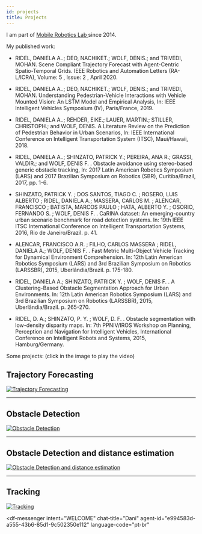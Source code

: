 ```yaml
---
id: projects
title: Projects
---
```


I am part of [Mobile Robotics Lab ](http://lrm.icmc.usp.br/) since 2014.

My published work:
* RIDEL, DANIELA A..; DEO, NACHIKET.; WOLF, DENIS.; and TRIVEDI, MOHAN. Scene Compliant Trajectory Forecast with Agent-Centric Spatio-Temporal Grids. IEEE Robotics and Automation Letters (RA-L/ICRA), Volume: 5 , Issue: 2 , April 2020. 

* RIDEL, DANIELA A..; DEO, NACHIKET.; WOLF, DENIS.; and TRIVEDI, MOHAN. Understanding Pedestrian-Vehicle Interactions with Vehicle Mounted Vision: An LSTM Model and Empirical Analysis, In: IEEE Intelligent Vehicles Symposium (IV), Paris/France, 2019. 

* RIDEL, DANIELA A..; REHDER, EIKE.; LAUER, MARTIN.; STILLER, CHRISTOPH.; and WOLF, DENIS. A Literature Review on the Prediction of Pedestrian Behavior in Urban Scenarios, In: IEEE International Conference on Intelligent Transportation System (ITSC), Maui/Hawaii, 2018. 

* RIDEL, DANIELA A..; SHINZATO, PATRICK Y.; PEREIRA, ANA R.; GRASSI, VALDIR.; and WOLF, DENIS F. . Obstacle avoidance using stereo-based generic obstacle tracking, In: 2017 Latin American Robotics Symposium (LARS) and 2017 Brazilian Symposium on Robotics (SBR), Curitiba/Brazil, 2017, pp. 1-6. 

* SHINZATO, PATRICK Y. ; DOS SANTOS, TIAGO C. ; ROSERO, LUIS ALBERTO ; RIDEL, DANIELA A.; MASSERA, CARLOS M. ; ALENCAR, FRANCISCO ; BATISTA, MARCOS PAULO ; HATA, ALBERTO Y. ; OSORIO, FERNANDO S. ; WOLF, DENIS F. . CaRINA dataset: An emerging-country urban scenario benchmark for road detection systems. In: 19th IEEE ITSC International Conference on Intelligent Transportation Systems, 2016, Rio de Janeiro/Brazil. p. 41.

* ALENCAR, FRANCISCO A.R. ; FILHO, CARLOS MASSERA ; RIDEL, DANIELA A.; WOLF, DENIS F. . Fast Metric Multi-Object Vehicle Tracking for Dynamical Environment Comprehension. In: 12th Latin American Robotics Symposium (LARS) and 3rd Brazilian Symposium on Robotics (LARSSBR), 2015, Uberlândia/Brazil. p. 175-180.

* RIDEL, DANIELA A.; SHINZATO, PATRICK Y. ; WOLF, DENIS F. . A Clustering-Based Obstacle Segmentation Approach for Urban Environments. In: 12th Latin American Robotics Symposium (LARS) and 3rd Brazilian Symposium on Robotics (LARSSBR), 2015, Uberlândia/Brazil. p. 265-270.

* RIDEL, D. A.; SHINZATO, P. Y. ; WOLF, D. F. . Obstacle segmentation with low-density disparity maps. In: 7th PPNIV/IROS Workshop on Planning, Perception and Navigation for Intelligent Vehicles, International Conference on Intelligent Robots and Systems, 2015, Hamburg/Germany.


Some projects:
(click in the image to play the video)
## Trajectory Forecasting

[![Trajectory Forecasting](http://img.youtube.com/vi/PK25doNaU8s/0.jpg)](https://www.youtube.com/watch?v=PK25doNaU8s)

---

## Obstacle Detection

[![Obstacle Detection](http://img.youtube.com/vi/ejrSRH6OZcI/0.jpg)](
https://www.youtube.com/watch?v=ejrSRH6OZcI)

---

## Obstacle Detection and distance estimation

[![Obstacle Detection and distance estimation](http://img.youtube.com/vi/kLLHo0ilDhg/0.jpg)](
https://www.youtube.com/watch?v=kLLHo0ilDhg)

---

## Tracking

[![Tracking](http://img.youtube.com/vi/WlnrENeyPAA/0.jpg)](
https://www.youtube.com/watch?v=WlnrENeyPAA)

<script src="https://www.gstatic.com/dialogflow-console/fast/messenger/bootstrap.js?v=1"></script>
<df-messenger
  intent="WELCOME"
  chat-title="Dani"
  agent-id="e994583d-a555-43b6-85d1-9c502350e112"
  language-code="pt-br"
></df-messenger>
